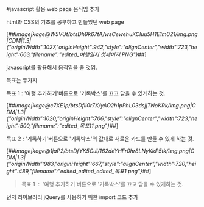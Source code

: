 #javascript 활용 web page 움직임 추가

html과 CSS의 기초를 공부하고 만들었던 web page

[##_Image|kage@W5VUt/btsDh9k67tA/wsCewehuKCluu5H1E1m021/img.png|CDM|1.3|{"originWidth":1027,"originHeight":942,"style":"alignCenter","width":723,"height":663,"filename":"edited_여행일지 첫페이지.PNG"}_##]

javascript를 활용해서 움직임을 줄 것임.

목표는 두가지

목표 1 : '여행 추가하기'버튼으로 '기록박스'를 끄고 닫을 수 있게하는 것.

[##_Image|kage@c7XE1p/btsDfii0r7X/yAO2h1pPhL03dsjjTNoKRk/img.png|CDM|1.3|{"originWidth":1020,"originHeight":706,"style":"alignCenter","width":723,"height":500,"filename":"edited_목표11.png"}_##]

목표 2 : '기록하기'버튼으로 '기록박스'의 값대로 새로운 카드를 만들 수 있게 하는 것.

[##_Image|kage@1jaP2/btsDfYK5CJi/162deYHFr0hr8LNyKkP5tk/img.png|CDM|1.3|{"originWidth":983,"originHeight":667,"style":"alignCenter","width":720,"height":489,"filename":"edited_edited_edited_목표1.png"}_##]

> 목표 1  :  '여행 추가하기'버튼으로 '기록박스'를 끄고 닫을 수 있게하는 것.

먼저 라이브러리 jQuery를 사용하기 위한 import 코드 추가

<script src\="[https://code.jquery.com/jquery-3.2.1.slim.min.js](https://code.jquery.com/jquery-3.2.1.slim.min.js)"\></script\>

JS는 <script>...</ script > 태그를 사용. 

<script\>

</script\>

버튼을 작동시킬 함수 만들어두기

<script\>

        function openclose(){

        }

</script\>

여행 추가하기 버튼 코드에 onclick 기능 추가하고 함수openclose와 연결.

<button onclick\="openclose()"\>여행 추가하기</button\>

포스팅박스 코드에 id 설정

<div id\="postingbox"\>

openclose 함수 안에서 postingbox id 지정하고 toggle 기능 사용.

<script\>

        function openclose(){

            $('#postingbox').toggle()

        }

</script\>

'여행 추가하기' 버튼으로 포스팅박스 끄고 켜기 성공.

[##_Image|kage@dD5jxP/btsDhipsBIx/oDQpaKiKTkGflEOSOmAbkK/img.png|CDM|1.3|{"originWidth":1055,"originHeight":524,"style":"alignCenter","width":750,"height":373,"filename":"edited_postingboxOut.PNG"}_##][##_Image|kage@bns4XG/btsDly42bOm/ktx5N2GEKCBPSd0W48dekk/img.png|CDM|1.3|{"originWidth":1027,"originHeight":802,"style":"alignCenter","width":747,"height":583,"filename":"edited_여행일지 첫페이지.PNG"}_##]

> 목표 2 : '기록하기'버튼으로 '기록박스'의 값대로 새로운 카드를 만들 수 있게 하는 것.

함수 makeCard 만들어두기

<script\>

        function openclose(){

            $('#postingbox').toggle()

        }

        function makeCard(){

        }

    </script\>

'기록하기' 버튼 코드에 onclick 기능 추가하고 함수 makeCard와 연결

<button onclick\="makeCard()" type\="button" class\="btn btn-primary"\>기록하기</button\>

포스팅박스 입력창 코드들의 input  id가 다 같기 때문에 변경

<div class\="form-floating mb-3"\>

        <input type\="email" class\="form-control" id\="image" placeholder\="여행 이미지"\>

        <label for\="floatingInput"\>여행 이미지</label\>

</div\>

  

<div class\="form-floating mb-3"\>

        <input type\="email" class\="form-control" id\="title" placeholder\="제목"\>

        <label for\="floatingInput"\>제목</label\>

 </div\>

  

<div class\="form-floating mb-3"\>

        <input type\="email" class\="form-control" id\="content" placeholder\="내용"\>

        <label for\="floatingInput"\>내용</label\>

</div\>

  

<div class\="form-floating mb-3"\>

        <input type\="email" class\="form-control" id\="date" placeholder\="날짜"\>

        <label for\="floatingInput"\>날짜</label\>

</div\>

변수를 만들어 각 id를 지정하고 val 을 사용해 값을 가져오게 코딩

function makeCard(){

            let image\=$('#image').val();

            let title\=$('#title').val();

            let content\=$('#content').val();

            let date\=$('#date').val();

}

새로운 카드를 만들기 위한 변수 temp\_html 만들어 기존 카드의 코드를 html형식으로 넣음

function makeCard() {

            let image = $('#image').val();

            let title = $('#title').val();

            let content = $('#content').val();

            let date = $('#date').val();

            let temp\_html = \`<div class="col">

                <div class="card h-100">

                        class="card-img-top" alt="...">

                    <div class="card-body">

                        <h5 class="card-title">여행 제목</h5>

                        <p class="card-text">여행 내용</p>

                    </div>

                    <div class="card-footer">

                        <small class="text-muted">여행 날짜</small>

                    </div>

                </div>

            </div>\`

        }

> \`\` : html 형식 변수 지정 방법

새로 카드가 붙어야 할 코드에 cardList 라고 id 부여

<div id\="cardList" class\="row row-cols-1 row-cols-md-4 g-4"\>

id 'cardList' 지정 후 append 기능으로 변수 temp\_html를 추가하는 기능 사용

function makeCard() {

            let image = $('#image').val();

            let title = $('#title').val();

            let content = $('#content').val();

            let date = $('#date').val();

            let temp\_html = \`<div class="col">

                <div class="card h-100">

                        class="card-img-top" alt="...">

                    <div class="card-body">

                        <h5 class="card-title">여행 제목</h5>

                        <p class="card-text">여행 내용</p>

                    </div>

                    <div class="card-footer">

                        <small class="text-muted">여행 날짜</small>

                    </div>

                </div>

            </div>\`

            $('#cardList').append(temp\_html)

        }

이제 '기록하기' 버튼으로 새로운 카드를 만들 수 있다

[##_Image|kage@bUautF/btsDhzqRHkB/w9rhfyAPD7JDXeEZGFanxK/img.png|CDM|1.3|{"originWidth":1209,"originHeight":816,"style":"alignCenter","width":754,"height":509,"filename":"edited_뉴카드.png"}_##]

이제 새로 만들어지는 카드 코드에 각 변수들이 들어갈 수 있게 지정

let temp\_html = \`<div class="col">

                <div class="card h-100">

                    <img src="${image}"

                        class="card-img-top" alt="...">

                    <div class="card-body">

                        <h5 class="card-title">${title}</h5>

                        <p class="card-text">${content}</p>

                    </div>

                    <div class="card-footer">

                        <small class="text-muted">${date}</small>

                    </div>

                </div>

            </div>\`

입력한대로 새로운 카드가 만들어짐

[##_Image|kage@b3zu5o/btsDiadoedw/Nc7iZBjvv2XOGKRV4qcVjk/img.png|CDM|1.3|{"originWidth":1048,"originHeight":806,"style":"alignCenter","width":756,"height":581,"filename":"edited_완성.PNG"}_##]

하지만 새로고침을 하면 다시 사라짐

브라우저는 서버에 웹페이지를 요청하고 받아오는데

[##_Image|kage@kJ4Gq/btsDmqeKtli/lDPUBQ9RCJJDnvdrLKEj3k/img.png|CDM|1.3|{"originWidth":679,"originHeight":198,"style":"alignCenter","filename":"edited_edited_edited_browser&amp;amp;amp;amp;server.png"}_##]

이미 받아온 웹페이지에 아무리 데이터를 넣어봤자 서버에 저장되지 않기 때문

[##_Image|kage@LKNCx/btsDj0VGo0F/nAA2zYAKecZieg6SmOt5I1/img.png|CDM|1.3|{"originWidth":678,"originHeight":191,"style":"alignCenter","filename":"edited_edited_browser&amp;amp;amp;amp;server.png"}_##]

새로고침, 즉 서버에 다시 웹페이지를 요청하고 받아오면 처음 페이지로 되는 것.

브라우저에서 넣은 데이터를 서버에도 저장하기 위한 기술은 따로 필요하다
